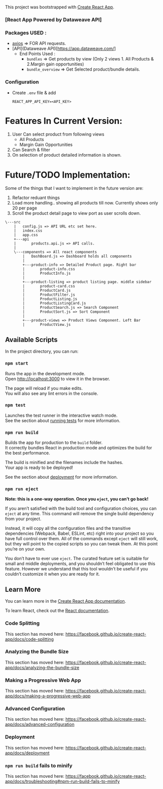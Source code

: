 This project was bootstrapped with [Create React App](https://github.com/facebook/create-react-app).

### [React App Powered by Dataweave API]
### Packages USED :
- [axios](https://github.com/axios/axios) => FOR API requests.
- [API](Dataweave API)[https://app.dataweave.com/]
    - End Points Used :
        - `bundles` => Get products by view (Only 2 views 1. All Products & 2.Margin gain opportunities)
        - `bundle_overview` => Get Selected product/bundle details.                            
### Configuration 
- Create `.env` file & add 
    ```
    REACT_APP_API_KEY=<API_KEY>
    ```

# Features In Current Version:
1. User Can select product from following views
    - All Products
    - Margin Gain Opportunities
2. Can Search & filter 
3. On selection of product detailed information is shown.

# Future/TODO Implementation:

Some of the things that I want to implement in the future version are:

1. Refactor reduant things
2. Load more handling.. showing all products till now. Currently shows only 20 per page
3. Scroll the product detail page to view port as user scrolls down.

```
\---src
    |   config.js => API URL etc set here.
    |   index.css
    |   app.css
    +---api
    |       products.api.js => API calls.
    |
    \---components => All react components 
        |   DashBoard.js => Dashboard holds all components
        |
        +---product-info => Detailed Product page. Right bar
        |       product-info.css
        |       ProductInfo.js
        |
        +---product-listing => product listing page. middle sidebar
        |       product-card.css
        |       ProductCard.js
        |       ProductFilter.js
        |       ProductListing.js
        |       ProductListingCard.js
        |       ProductSearch.js => Search Component
        |       ProductSort.js => Sort Component
        |
        +---product-views => Product Views Component. Left Bar
        |       ProductView.js
```
## Available Scripts

In the project directory, you can run:

### `npm start`

Runs the app in the development mode.<br>
Open [http://localhost:3000](http://localhost:3000) to view it in the browser.

The page will reload if you make edits.<br>
You will also see any lint errors in the console.

### `npm test`

Launches the test runner in the interactive watch mode.<br>
See the section about [running tests](https://facebook.github.io/create-react-app/docs/running-tests) for more information.

### `npm run build`

Builds the app for production to the `build` folder.<br>
It correctly bundles React in production mode and optimizes the build for the best performance.

The build is minified and the filenames include the hashes.<br>
Your app is ready to be deployed!

See the section about [deployment](https://facebook.github.io/create-react-app/docs/deployment) for more information.

### `npm run eject`

**Note: this is a one-way operation. Once you `eject`, you can’t go back!**

If you aren’t satisfied with the build tool and configuration choices, you can `eject` at any time. This command will remove the single build dependency from your project.

Instead, it will copy all the configuration files and the transitive dependencies (Webpack, Babel, ESLint, etc) right into your project so you have full control over them. All of the commands except `eject` will still work, but they will point to the copied scripts so you can tweak them. At this point you’re on your own.

You don’t have to ever use `eject`. The curated feature set is suitable for small and middle deployments, and you shouldn’t feel obligated to use this feature. However we understand that this tool wouldn’t be useful if you couldn’t customize it when you are ready for it.

## Learn More

You can learn more in the [Create React App documentation](https://facebook.github.io/create-react-app/docs/getting-started).

To learn React, check out the [React documentation](https://reactjs.org/).

### Code Splitting

This section has moved here: https://facebook.github.io/create-react-app/docs/code-splitting

### Analyzing the Bundle Size

This section has moved here: https://facebook.github.io/create-react-app/docs/analyzing-the-bundle-size

### Making a Progressive Web App

This section has moved here: https://facebook.github.io/create-react-app/docs/making-a-progressive-web-app

### Advanced Configuration

This section has moved here: https://facebook.github.io/create-react-app/docs/advanced-configuration

### Deployment

This section has moved here: https://facebook.github.io/create-react-app/docs/deployment

### `npm run build` fails to minify

This section has moved here: https://facebook.github.io/create-react-app/docs/troubleshooting#npm-run-build-fails-to-minify
